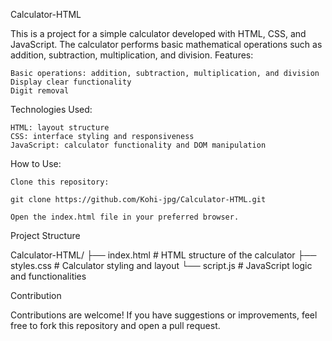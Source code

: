 Calculator-HTML

This is a project for a simple calculator developed with HTML, CSS, and JavaScript. The calculator performs basic mathematical operations such as addition, subtraction, multiplication, and division.
Features:

    Basic operations: addition, subtraction, multiplication, and division
    Display clear functionality
    Digit removal

Technologies Used:

    HTML: layout structure
    CSS: interface styling and responsiveness
    JavaScript: calculator functionality and DOM manipulation

How to Use:

    Clone this repository:

    git clone https://github.com/Kohi-jpg/Calculator-HTML.git

    Open the index.html file in your preferred browser.

Project Structure

Calculator-HTML/
├── index.html        # HTML structure of the calculator
├── styles.css          # Calculator styling and layout
└── script.js           # JavaScript logic and functionalities

Contribution

Contributions are welcome! If you have suggestions or improvements, feel free to fork this repository and open a pull request.
